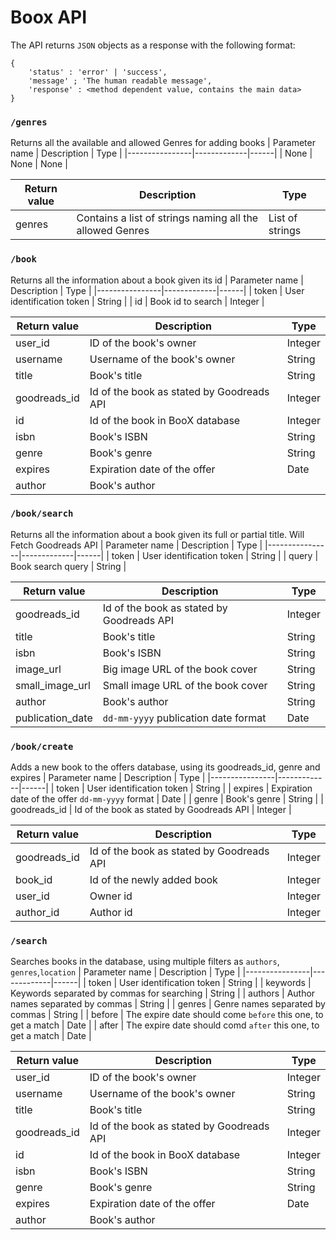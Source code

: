 # Boox API

The API returns `JSON` objects as a response with the following format:
```
{
    'status' : 'error' | 'success',
    'message' ; 'The human readable message',
    'response' : <method dependent value, contains the main data>
}
```

### `/genres`
Returns all the available and allowed Genres for adding books
| Parameter name | Description | Type |
|----------------|-------------|------|
| None | None | None |

| Return value  | Description | Type |
|---------------|-------------|------|
| genres | Contains a list of strings naming all the allowed Genres | List of strings |

### `/book`
Returns all the information about a book given its id
| Parameter name | Description | Type |
|----------------|-------------|------|
| token | User identification token | String |
| id | Book id to search | Integer |

| Return value  | Description | Type |
|----------------|-------------|------|
| user_id | ID of the book's owner | Integer |
| username | Username of the book's owner | String |
| title | Book's title | String |
| goodreads_id | Id of the book as stated by Goodreads API | Integer |
| id | Id of the book in BooX database | Integer |
| isbn | Book's ISBN | String |
| genre | Book's genre | String |
| expires | Expiration date of the offer | Date |
| author | Book's author |

### `/book/search`
Returns all the information about a book given its full or partial title. Will Fetch Goodreads API
| Parameter name | Description | Type |
|----------------|-------------|------|
| token | User identification token | String |
| query | Book search query | String |

| Return value  | Description | Type |
|----------------|-------------|------|
| goodreads_id | Id of the book as stated by Goodreads API | Integer |
| title | Book's title | String |
| isbn | Book's ISBN | String |
| image_url | Big image URL of the book cover | String |
| small_image_url | Small image URL of the book cover | String |
| author | Book's author | String |
| publication_date | `dd-mm-yyyy` publication date format | Date |

### `/book/create`
Adds a new book to the offers database, using its goodreads_id, genre and expires
| Parameter name | Description | Type |
|----------------|-------------|------|
| token | User identification token | String |
| expires | Expiration date of the offer `dd-mm-yyyy` format | Date |
| genre | Book's genre | String |
| goodreads_id | Id of the book as stated by Goodreads API | Integer |

| Return value  | Description | Type |
|----------------|-------------|------|
| goodreads_id | Id of the book as stated by Goodreads API | Integer |
| book_id | Id of the newly added book | Integer |
| user_id | Owner id | Integer |
| author_id | Author id | Integer |

### `/search`
Searches books in the database, using multiple filters as `authors`, `genres`,`location`
| Parameter name | Description | Type |
|----------------|-------------|------|
| token | User identification token | String |
| keywords | Keywords separated by commas for searching | String |
| authors | Author names separated by commas | String |
| genres | Genre names separated by commas | String |
| before | The expire date should come `before` this one, to get a match | Date |
| after | The expire date should comd `after` this one, to get a match | Date |

| Return value  | Description | Type |
|----------------|-------------|------|
| user_id | ID of the book's owner | Integer |
| username | Username of the book's owner | String |
| title | Book's title | String |
| goodreads_id | Id of the book as stated by Goodreads API | Integer |
| id | Id of the book in BooX database | Integer |
| isbn | Book's ISBN | String |
| genre | Book's genre | String |
| expires | Expiration date of the offer | Date |
| author | Book's author |
